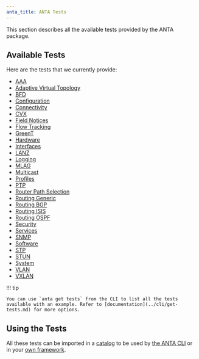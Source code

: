 ```yaml
---
anta_title: ANTA Tests
---
```

<!--
  ~ Copyright (c) 2023-2025 Arista Networks, Inc.
  ~ Use of this source code is governed by the Apache License 2.0
  ~ that can be found in the LICENSE file.
  -->

This section describes all the available tests provided by the ANTA package.

## Available Tests

Here are the tests that we currently provide:

- [AAA](tests/aaa.md)
- [Adaptive Virtual Topology](tests/avt.md)
- [BFD](tests/bfd.md)
- [Configuration](tests/configuration.md)
- [Connectivity](tests/connectivity.md)
- [CVX](tests/cvx.md)
- [Field Notices](tests/field_notices.md)
- [Flow Tracking](tests/flow_tracking.md)
- [GreenT](tests/greent.md)
- [Hardware](tests/hardware.md)
- [Interfaces](tests/interfaces.md)
- [LANZ](tests/lanz.md)
- [Logging](tests/logging.md)
- [MLAG](tests/mlag.md)
- [Multicast](tests/multicast.md)
- [Profiles](tests/profiles.md)
- [PTP](tests/ptp.md)
- [Router Path Selection](tests/path_selection.md)
- [Routing Generic](tests/routing.generic.md)
- [Routing BGP](tests/routing.bgp.md)
- [Routing ISIS](tests/routing.isis.md)
- [Routing OSPF](tests/routing.ospf.md)
- [Security](tests/security.md)
- [Services](tests/services.md)
- [SNMP](tests/snmp.md)
- [Software](tests/software.md)
- [STP](tests/stp.md)
- [STUN](tests/stun.md)
- [System](tests/system.md)
- [VLAN](tests/vlan.md)
- [VXLAN](tests/vxlan.md)

!!! tip

    You can use `anta get tests` from the CLI to list all the tests available with an example. Refer to [documentation](../cli/get-tests.md) for more options.

## Using the Tests

All these tests can be imported in a [catalog](../usage-inventory-catalog.md) to be used by [the ANTA CLI](../cli/nrfu.md) or in your [own framework](../advanced_usages/as-python-lib.md).

